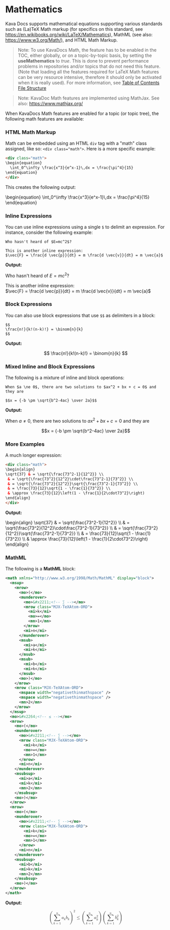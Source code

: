 # Mathematics

Kava Docs supports mathematical equations supporting various standards such as (La)TeX Math markup (for specifics on this standard, see https://en.wikibooks.org/wiki/LaTeX/Mathematics), MathML (see also: https://www.w3.org/Math/), and HTML Math Markup.

> Note: To use KavaDocs Math, the feature has to be enabled in the TOC, either globally, or on a topic-by-topic basis, by setting the **useMathematics** to *true*. This is done to prevent performance problems in repositories and/or topics that do not need this feature. (Note that loading all the features required for LaTeX Math features can be very resource intensive, therefore it should only be activated when it is really used). For more information, see [Table of Contents File Structure](TOC-File-Structure)

> Note: KavaDoc Math features are implemented using MathJax. See also: https://www.mathjax.org/

When KavaDocs Math features are enabled for a topic (or topic tree), the following math features are available:

### HTML Math Markup

Math can be embedded using an HTML `div` tag with a "math" class assigned, like so: `<div class="math">`. Here is a more specific example:

```html
<div class="math">
\begin{equation}
  \int_0^\infty \frac{x^3}{e^x-1}\,dx = \frac{\pi^4}{15}  
\end{equation}
</div>
```

This creates the following output:

<div class="math">
\begin{equation}
  \int_0^\infty \frac{x^3}{e^x-1}\,dx = \frac{\pi^4}{15}  
\end{equation}
</div>

### Inline Expressions

You can use inline expressions using a single `$` to delimit an expression. For instance, consider the following example:

```
Who hasn't heard of $E=mc^2$? 

This is another inline expression:  
$\vec{F} = \frac{d \vec{p}}{dt} = m \frac{d \vec{v}}{dt} = m \vec{a}$
```
**Output:**

Who hasn't heard of $E=mc^2$? 

This is another inline expression:  
$\vec{F} = \frac{d \vec{p}}{dt} = m \frac{d \vec{v}}{dt} = m \vec{a}$

### Block Expressions

You can also use block expressions that use `$$` as delimiters in a block:

```
$$
\frac{n!}{k!(n-k)!} = \binom{n}{k}
$$
```

**Output:**

$$
\frac{n!}{k!(n-k)!} = \binom{n}{k}
$$

### Mixed Inline and Block Expressions

The following is a mixture of inline and block operations:

```
When $a \ne 0$, there are two solutions to $ax^2 + bx + c = 0$ and they are

$$x = {-b \pm \sqrt{b^2-4ac} \over 2a}$$
```

**Output:**

When $a \ne 0$, there are two solutions to $ax^2 + bx + c = 0$ and they are

$$x = {-b \pm \sqrt{b^2-4ac} \over 2a}$$

### More Examples

A much longer expression:

```html
<div class="math">
\begin{align}
\sqrt{37} & = \sqrt{\frac{73^2-1}{12^2}} \\
 & = \sqrt{\frac{73^2}{12^2}\cdot\frac{73^2-1}{73^2}} \\ 
 & = \sqrt{\frac{73^2}{12^2}}\sqrt{\frac{73^2-1}{73^2}} \\
 & = \frac{73}{12}\sqrt{1 - \frac{1}{73^2}} \\ 
 & \approx \frac{73}{12}\left(1 - \frac{1}{2\cdot73^2}\right)
\end{align}
</div>
```

**Output:**

<div class="math">
\begin{align}
\sqrt{37} & = \sqrt{\frac{73^2-1}{12^2}} \\
 & = \sqrt{\frac{73^2}{12^2}\cdot\frac{73^2-1}{73^2}} \\ 
 & = \sqrt{\frac{73^2}{12^2}}\sqrt{\frac{73^2-1}{73^2}} \\
 & = \frac{73}{12}\sqrt{1 - \frac{1}{73^2}} \\ 
 & \approx \frac{73}{12}\left(1 - \frac{1}{2\cdot73^2}\right)
\end{align}
</div>

### MathML

The following is a **MathML** block:

```xml
<math xmlns="http://www.w3.org/1998/Math/MathML" display="block">
  <msup>
    <mrow>
      <mo>(</mo>
      <munderover>
        <mo>&#x2211;<!-- ∑ --></mo>
        <mrow class="MJX-TeXAtom-ORD">
          <mi>k</mi>
          <mo>=</mo>
          <mn>1</mn>
        </mrow>
        <mi>n</mi>
      </munderover>
      <msub>
        <mi>a</mi>
        <mi>k</mi>
      </msub>
      <msub>
        <mi>b</mi>
        <mi>k</mi>
      </msub>
      <mo>)</mo>
    </mrow>
    <mrow class="MJX-TeXAtom-ORD">
      <mspace width="negativethinmathspace" />
      <mspace width="negativethinmathspace" />
      <mn>2</mn>
    </mrow>
  </msup>
  <mo>&#x2264;<!-- ≤ --></mo>
  <mrow>
    <mo>(</mo>
    <munderover>
      <mo>&#x2211;<!-- ∑ --></mo>
      <mrow class="MJX-TeXAtom-ORD">
        <mi>k</mi>
        <mo>=</mo>
        <mn>1</mn>
      </mrow>
      <mi>n</mi>
    </munderover>
    <msubsup>
      <mi>a</mi>
      <mi>k</mi>
      <mn>2</mn>
    </msubsup>
    <mo>)</mo>
  </mrow>
  <mrow>
    <mo>(</mo>
    <munderover>
      <mo>&#x2211;<!-- ∑ --></mo>
      <mrow class="MJX-TeXAtom-ORD">
        <mi>k</mi>
        <mo>=</mo>
        <mn>1</mn>
      </mrow>
      <mi>n</mi>
    </munderover>
    <msubsup>
      <mi>b</mi>
      <mi>k</mi>
      <mn>2</mn>
    </msubsup>
    <mo>)</mo>
  </mrow>
</math>
```

**Output:**

<math xmlns="http://www.w3.org/1998/Math/MathML" display="block">
  <msup>
    <mrow>
      <mo>(</mo>
      <munderover>
        <mo>&#x2211;<!-- ∑ --></mo>
        <mrow class="MJX-TeXAtom-ORD">
          <mi>k</mi>
          <mo>=</mo>
          <mn>1</mn>
        </mrow>
        <mi>n</mi>
      </munderover>
      <msub>
        <mi>a</mi>
        <mi>k</mi>
      </msub>
      <msub>
        <mi>b</mi>
        <mi>k</mi>
      </msub>
      <mo>)</mo>
    </mrow>
    <mrow class="MJX-TeXAtom-ORD">
      <mspace width="negativethinmathspace" />
      <mspace width="negativethinmathspace" />
      <mn>2</mn>
    </mrow>
  </msup>
  <mo>&#x2264;<!-- ≤ --></mo>
  <mrow>
    <mo>(</mo>
    <munderover>
      <mo>&#x2211;<!-- ∑ --></mo>
      <mrow class="MJX-TeXAtom-ORD">
        <mi>k</mi>
        <mo>=</mo>
        <mn>1</mn>
      </mrow>
      <mi>n</mi>
    </munderover>
    <msubsup>
      <mi>a</mi>
      <mi>k</mi>
      <mn>2</mn>
    </msubsup>
    <mo>)</mo>
  </mrow>
  <mrow>
    <mo>(</mo>
    <munderover>
      <mo>&#x2211;<!-- ∑ --></mo>
      <mrow class="MJX-TeXAtom-ORD">
        <mi>k</mi>
        <mo>=</mo>
        <mn>1</mn>
      </mrow>
      <mi>n</mi>
    </munderover>
    <msubsup>
      <mi>b</mi>
      <mi>k</mi>
      <mn>2</mn>
    </msubsup>
    <mo>)</mo>
  </mrow>
</math>
